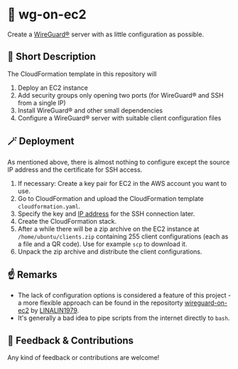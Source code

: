 # :dragon: wg-on-ec2

Create a [WireGuard®](https://www.wireguard.com/) server with as little configuration as possible.

## :receipt: Short Description

The CloudFormation template in this repository will

1. Deploy an EC2 instance
2. Add security groups only opening two ports (for WireGuard® and SSH from a single IP)
3. Install WireGuard® and other small dependencies
4. Configure a WireGuard® server with suitable client configuration files

## :magic_wand: Deployment

As mentioned above, there is almost nothing to configure except the source IP address and the certificate for SSH access.

1. If necessary: Create a key pair for EC2 in the AWS account you want to use.
2. Go to CloudFormation and upload the CloudFormation template `cloudformation.yaml`.
3. Specify the key and [IP address](https://checkip.amazonaws.com/) for the SSH connection later.
4. Create the CloudFormation stack.
5. After a while there will be a zip archive on the EC2 instance at `/home/ubuntu/clients.zip` containing 255 client configurations (each as a file and a QR code). Use for example `scp` to download it.
6. Unpack the zip archive and distribute the client configurations.

## :point_up: Remarks

* The lack of configuration options is considered a feature of this project - a more flexible approach can be found in the repositorty [wireguard-on-ec2](https://github.com/LINALIN1979/wireguard-on-ec2) by [LINALIN1979](https://github.com/LINALIN1979).
* It's generally a bad idea to pipe scripts from the internet directly to `bash`.

## :handshake: Feedback & Contributions

Any kind of feedback or contributions are welcome!
